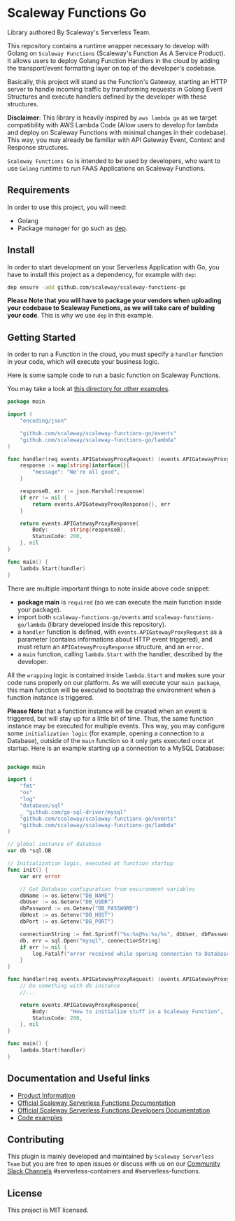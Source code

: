 # Scaleway Functions Go

Library authored By Scaleway's Serverless Team.

This repository contains a runtime wrapper necessary to develop with Golang on `Scaleway Functions` (Scaleway's Function As A Service Product). It allows users  to deploy Golang Function Handlers in the cloud by adding the transport/event formatting layer on top of the developer's codebase.

Basically, this project will stand as the Function's Gateway, starting an HTTP server to handle incoming traffic by transforming requests in Golang Event Structures and execute handlers defined by the developer with these structures.

**Disclaimer**: This library is heavily inspired by `aws lambda go` as we target compatibility with AWS Lambda Code (Allow users to develop for lambda and deploy on Scaleway Functions with minimal changes in their codebase). This way, you may already be familiar with API Gateway Event, Context and Response structures.

`Scaleway Functions Go` is intended to be used by developers, who want to use `Golang` runtime to run FAAS Applications on Scaleway Functions.

## Requirements

In order to use this project, you will need:
- Golang
- Package manager for go such as [dep](https://github.com/golang/dep).

## Install

In order to start development on your Serverless Application with Go, you have to install this project as a dependency, for example with `dep`:
```bash
dep ensure -add github.com/scaleway/scaleway-functions-go
```

**Please Note that you will have to package your vendors when uploading your codebase to Scaleway Functions, as we will take care of building your code**. This is why we use `dep` in this example.

## Getting Started

In order to run a Function in the cloud, you must specify a `handler` function in your code, which will execute your business logic.

Here is some sample code to run a basic function on Scaleway Functions.

You may take a look at [this directory for other examples](./example).

``` go
package main

import (
	"encoding/json"

	"github.com/scaleway/scaleway-functions-go/events"
	"github.com/scaleway/scaleway-functions-go/lambda"
)

func handler(req events.APIGatewayProxyRequest) (events.APIGatewayProxyResponse, error) {
	response := map[string]interface{}{
		"message": "We're all good",
	}

	responseB, err := json.Marshal(response)
	if err != nil {
		return events.APIGatewayProxyResponse{}, err
	}

	return events.APIGatewayProxyResponse{
		Body:       string(responseB),
		StatusCode: 200,
	}, nil
}

func main() {
	lambda.Start(handler)
}
```

There are multiple important things to note inside above code snippet:
- **package main** is `required` (so we can execute the main function inside your package).
- import both `scaleway-functions-go/events` and `scaleway-functions-go/lambda` (library developed inside this repository).
- a `handler` function is defined, with `events.APIGatewayProxyRequest` as a parameter (contains informations about HTTP event triggered), and must return an `APIGatewayProxyResponse` structure, and an `error`.
- a `main` function, calling `lambda.Start` with the handler, described by the developer.

All the `wrapping` logic is contained inside `lambda.Start` and makes sure your code runs properly on our platform. As we will execute your `main package`, this main function will be executed to bootstrap the environment when a function instance is triggered.


**Please Note** that a function instance will be created when an event is triggered, but will stay up for a little bit of time. Thus, the same function instance may be executed for multiple events. 
This way, you may configure some `initialization logic` (for example, opening a connection to a Database), outside of the `main` function so it only gets executed once at startup.
Here is an example starting up a connection to a MySQL Database:

```go

package main

import (
	"fmt"
	"os"
	"log"
	"database/sql"
	_ "github.com/go-sql-driver/mysql"
	"github.com/scaleway/scaleway-functions-go/events"
	"github.com/scaleway/scaleway-functions-go/lambda"
)

// global instance of database
var db *sql.DB

// Initialization logic, executed at function startup
func init() {
	var err error

	// Get Database configuration from environment variables
	dbName := os.Getenv("DB_NAME")
	dbUser := os.Getenv("DB_USER")
	dbPassword := os.Getenv("DB_PASSWORD")
	dbHost := os.Getenv("DB_HOST")
	dbPort := os.Getenv("DB_PORT")

	connectionString := fmt.Sprintf("%s:%s@%s:%s/%s", dbUser, dbPassword, dbHost, dbPort, dbName)
	db, err = sql.Open("mysql", connectionString)
	if err != nil {
		log.Fatalf("error received while opening connection to Database: %v", err)
	}
}

func handler(req events.APIGatewayProxyRequest) (events.APIGatewayProxyResponse, error) {
	// Do something with db instance
	//...

	return events.APIGatewayProxyResponse{
		Body:       "How to initialize stuff in a Scaleway Function",
		StatusCode: 200,
	}, nil
}

func main() {
	lambda.Start(handler)
}
```

## Documentation and Useful links

- [Product Information](https://www.scaleway.com/en/serverless-functions/)
- [Official Scaleway Serverless Functions Documentation](https://www.scaleway.com/en/docs/compute/functions/api-cli/fun-uploading-with-serverless-framework/)
- [Official Scaleway Serverless Functions Developers Documentation](https://developers.scaleway.com/en/products/functions/api/)
- [Code examples](https://www.scaleway.com/en/docs/compute/functions/reference-content/code-examples/#go)

## Contributing

This plugin is mainly developed and maintained by `Scaleway Serverless Team` but you are free to open issues or discuss with us on our [Community Slack Channels](https://scaleway-community.slack.com/) #serverless-containers and #serverless-functions.

## License

This project is MIT licensed.
